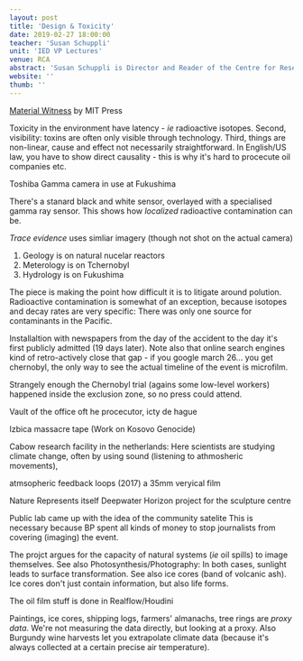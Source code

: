 ```yaml
---
layout: post
title: 'Design & Toxicity'
date: 2019-02-27 18:00:00
teacher: 'Susan Schuppli'
unit: 'IED VP Lectures'
venue: RCA
abstract: 'Susan Schuppli is Director and Reader of the Centre for Research Architecture, Goldsmiths, University of London where she also Board Chair of Forensic Architecture. Her work as an artist-researcher and writer explores the agency of toxic materiality and the material evidence of environmental disasters.'
website: ''
thumb: ''
---
```


[Material Witness]() by MIT Press

Toxicity in the environment have latency - _ie_ radioactive isotopes. Second, visibility: toxins are often only visible through technology. Third, things are non-linear, cause and effect not necessarily straightforward. In English/US law, you have to show direct causality - this is why it's hard to procecute oil companies etc.

Toshiba Gamma camera in use at Fukushima

There's a stanard black and white sensor, overlayed with a specialised gamma ray sensor. This shows how _localized_ radioactive contamination can be.

_Trace evidence_ uses simliar imagery (though not shot on the actual camera)

1. Geology is on natural nucelar reactors
2. Meterology is on Tchernobyl
3. Hydrology is on Fukushima

The piece is making the point how difficult it is to litigate around polution. Radioactive contamination is somewhat of an exception, because isotopes and decay rates are very specific: There was only one source for contaminants in the Pacific.

Installaltion with newspapers from the day of the accident to the day it's first publicly admitted (19 days later). Note also that online search engines kind of retro-actively close that gap - if you google march 26... you get chernobyl, the only way to see the actual timeline of the event is microfilm.

Strangely enough the Chernobyl trial (agains some low-level workers) happened inside the exclusion zone, so no press could attend.

Vault of the office oft he procecutor, icty de hague

Izbica massacre tape (Work on Kosovo Genocide)

Cabow research facility in the netherlands: Here scientists are studying climate change, often by using sound (listening to athmosheric movements),

atmsopheric feedback loops (2017) a 35mm veryical film

Nature Represents itself
Deepwater Horizon project for the sculpture centre

Public lab came up with the idea of the community satelite
This is necessary because BP spent all kinds of money to stop journalists from covering (imaging) the event.

The projct argues for the capacity of natural systems (_ie_ oil spills) to image themselves. See also Photosynthesis/Photography: In both cases, sunlight leads to surface transformation. See also ice cores (band of volcanic ash). Ice cores don't just contain information, but also life forms.

The oil film stuff is done in Realflow/Houdini

Paintings, ice cores, shipping logs, farmers' almanachs, tree rings are _proxy data_. We're not measuring the data directly, but looking at a proxy. Also Burgundy wine harvests let you extrapolate climate data (because it's always collected at a certain precise air temperature).
